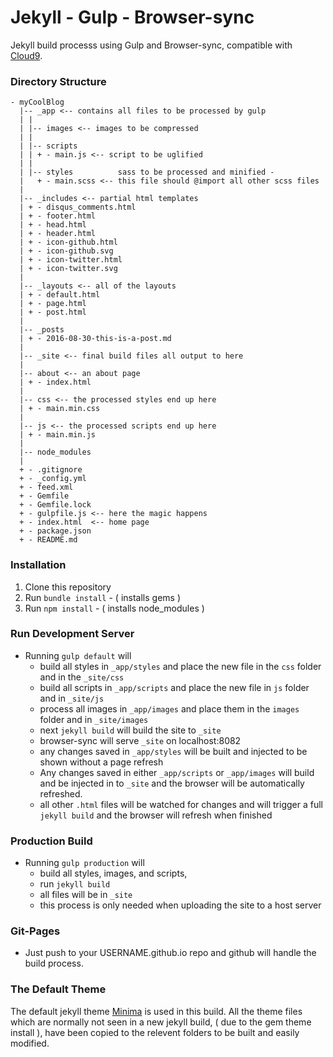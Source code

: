 # Jekyll - Gulp - Browser-sync 

Jekyll build processs using Gulp and Browser-sync, compatible with [Cloud9](http://c9.io).

### Directory Structure
```
- myCoolBlog
  |-- _app <-- contains all files to be processed by gulp
  | |
  | |-- images <-- images to be compressed
  | |
  | |-- scripts
  | | + - main.js <-- script to be uglified
  | | 
  | |-- styles          sass to be processed and minified - 
  |   + - main.scss <-- this file should @import all other scss files
  |                     
  |-- _includes <-- partial html templates
  | + - disqus_comments.html
  | + - footer.html
  | + - head.html
  | + - header.html
  | + - icon-github.html
  | + - icon-github.svg
  | + - icon-twitter.html
  | + - icon-twitter.svg
  |
  |-- _layouts <-- all of the layouts
  | + - default.html
  | + - page.html
  | + - post.html
  |
  |-- _posts
  | + - 2016-08-30-this-is-a-post.md
  | 
  |-- _site <-- final build files all output to here
  |
  |-- about <-- an about page
  | + - index.html
  |
  |-- css <-- the processed styles end up here
  | + - main.min.css
  |
  |-- js <-- the processed scripts end up here
  | + - main.min.js
  |
  |-- node_modules 
  |
  + - .gitignore
  + - _config.yml
  + - feed.xml
  + - Gemfile
  + - Gemfile.lock
  + - gulpfile.js <-- here the magic happens
  + - index.html  <-- home page
  + - package.json
  + - README.md
```

### Installation

1. Clone this repository
2. Run `bundle install` - ( installs gems )
3. Run `npm install` - ( installs node_modules )

### Run Development Server

* Running `gulp default` will
   * build all styles in `_app/styles` and place the 
   new file in the `css` folder and in the `_site/css` 
   * build all scripts in `_app/scripts` and place the
   new file in `js` folder and in `_site/js`
   * process all images in `_app/images` and place them
   in the `images` folder and in `_site/images`
   * next `jekyll build` will build the site to `_site`
   * browser-sync will serve `_site` on localhost:8082
   * any changes saved in `_app/styles` will be built and injected
   to be shown without a page refresh
   * Any changes saved in either `_app/scripts` or `_app/images`
   will build and be injected in to `_site` and the browser will
   be automatically refreshed.
   * all other `.html` files will be watched for changes and 
   will trigger a full `jekyll build` and the browser will refresh
   when finished

### Production Build

* Running `gulp production` will
  * build all styles, images, and scripts,
  * run `jekyll build`
  * all files will be in `_site`
  * this process is only needed when uploading the site 
  to a host server
  
### Git-Pages

* Just push to your USERNAME.github.io repo and 
github will handle the build process.

### The Default Theme

The default jekyll theme [Minima](https://github.com/jekyll/minima) is used in this build.
All the theme files which are normally not seen in a new jekyll build, ( due to the gem theme install ), have been copied
to the relevent folders to be built and easily modified.
